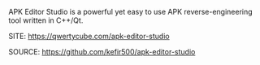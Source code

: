 
 APK Editor Studio is a powerful yet easy to use APK
 reverse-engineering tool written in C++/Qt.
 
 SITE: https://qwertycube.com/apk-editor-studio

 SOURCE: https://github.com/kefir500/apk-editor-studio
